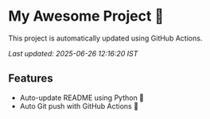 # My Awesome Project 🚀

This project is automatically updated using GitHub Actions.

_Last updated: 2025-06-26 12:16:20 IST_

## Features
- Auto-update README using Python 🐍
- Auto Git push with GitHub Actions 🤖
